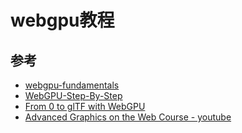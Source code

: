 # webgpu教程



## 参考

+ [webgpu-fundamentals](https://webgpufundamentals.org/webgpu/lessons/webgpu-fundamentals.html)
+ [WebGPU-Step-By-Step](https://github.com/jack1232/WebGPU-Step-By-Step)
+ [From 0 to glTF with WebGPU](https://www.willusher.io/graphics/2023/04/10/0-to-gltf-triangle)
+ [Advanced Graphics on the Web Course - youtube](https://www.youtube.com/watch?v=KTFFdZSDiTU)
